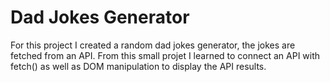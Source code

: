 # Dad Jokes Generator
For this project I created a random dad jokes generator, the jokes are fetched from an API.
From this small projet I learned to connect an API with fetch() as well as DOM manipulation to
display the API results.
